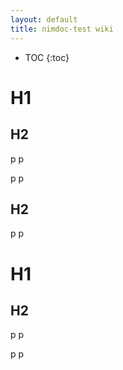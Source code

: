 ```yaml
---
layout: default
title: nimdoc-test wiki
---
```


* TOC
{:toc}

# H1

## H2

p
p

p
p

## H2

p
p

# H1

## H2

p
p

p
p

